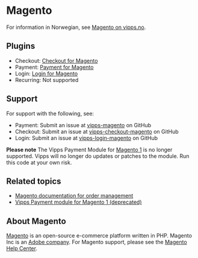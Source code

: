 <!-- START_METADATA
---
hide_table_of_contents: true
pagination_next: null
pagination_prev: null
---
END_METADATA -->

# Magento

For information in Norwegian, see [Magento on vipps.no](https://www.vipps.no/produkter-og-tjenester/bedrift/ta-betalt-paa-nett/ta-betalt-paa-nett/magento/).

## Plugins

* Checkout: [Checkout for Magento](https://developer.vippsmobilepay.com/docs/plugins-ext/checkout-magento)
* Payment: [Payment for Magento](https://developer.vippsmobilepay.com/docs/plugins-ext/magento/)
* Login: [Login for Magento](https://developer.vippsmobilepay.com/docs/plugins-ext/login-magento/)
* Recurring: Not supported

## Support

For support with the following, see:

* Payment: Submit an issue at [vipps-magento](https://github.com/vippsas/vipps-magento) on GitHub
* Checkout: Submit an issue at [vipps-checkout-magento](https://github.com/vippsas/vipps-checkout-magento) on GitHub
* Login: Submit an issue at [vipps-login-magento](https://github.com/vippsas/vipps-login-magento) on GitHub

**Please note** The Vipps Payment Module for [Magento 1](https://github.com/vippsas/vipps-magento-v1) is no longer supported. Vipps will no longer do updates or patches to the module. Run this code at your own risk.

## Related topics

* [Magento documentation for order management](https://docs.magento.com/m2/ce/user_guide/sales/order-management.html)
* [Vipps Payment module for Magento 1 (deprecated)](https://github.com/vippsas/vipps-magento-v1)

## About Magento

[Magento](https://magento.com) is an open-source e-commerce platform written in PHP.
Magento Inc is an [Adobe company](https://business.adobe.com/products/magento/magento-commerce.html).
For Magento support, please see the [Magento Help Center](https://support.magento.com/hc/en-us).
